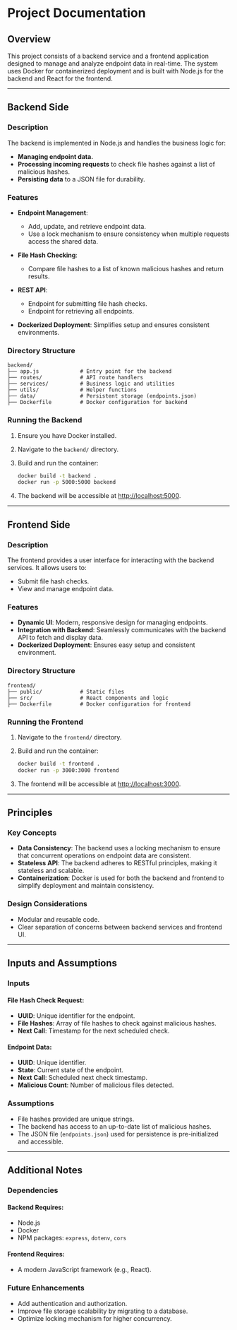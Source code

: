 # Project Documentation

## Overview

This project consists of a backend service and a frontend application designed to manage and analyze endpoint data in real-time. The system uses Docker for containerized deployment and is built with Node.js for the backend and React for the frontend.

---

## Backend Side

### Description

The backend is implemented in Node.js and handles the business logic for:

- **Managing endpoint data.**
- **Processing incoming requests** to check file hashes against a list of malicious hashes.
- **Persisting data** to a JSON file for durability.

### Features

- **Endpoint Management**:
  - Add, update, and retrieve endpoint data.
  - Use a lock mechanism to ensure consistency when multiple requests access the shared data.

- **File Hash Checking**:
  - Compare file hashes to a list of known malicious hashes and return results.

- **REST API**:
  - Endpoint for submitting file hash checks.
  - Endpoint for retrieving all endpoints.

- **Dockerized Deployment**: Simplifies setup and ensures consistent environments.

### Directory Structure

```plaintext
backend/
├── app.js             # Entry point for the backend
├── routes/            # API route handlers
├── services/          # Business logic and utilities
├── utils/             # Helper functions
├── data/              # Persistent storage (endpoints.json)
├── Dockerfile         # Docker configuration for backend
```

### Running the Backend

1. Ensure you have Docker installed.
2. Navigate to the `backend/` directory.
3. Build and run the container:

   ```bash
   docker build -t backend .
   docker run -p 5000:5000 backend
   ```

4. The backend will be accessible at [http://localhost:5000](http://localhost:5000).

---

## Frontend Side

### Description

The frontend provides a user interface for interacting with the backend services. It allows users to:

- Submit file hash checks.
- View and manage endpoint data.

### Features

- **Dynamic UI**: Modern, responsive design for managing endpoints.
- **Integration with Backend**: Seamlessly communicates with the backend API to fetch and display data.
- **Dockerized Deployment**: Ensures easy setup and consistent environment.

### Directory Structure

```plaintext
frontend/
├── public/            # Static files
├── src/               # React components and logic
├── Dockerfile         # Docker configuration for frontend
```

### Running the Frontend

1. Navigate to the `frontend/` directory.
2. Build and run the container:

   ```bash
   docker build -t frontend .
   docker run -p 3000:3000 frontend
   ```

3. The frontend will be accessible at [http://localhost:3000](http://localhost:3000).

---

## Principles

### Key Concepts

- **Data Consistency**: The backend uses a locking mechanism to ensure that concurrent operations on endpoint data are consistent.
- **Stateless API**: The backend adheres to RESTful principles, making it stateless and scalable.
- **Containerization**: Docker is used for both the backend and frontend to simplify deployment and maintain consistency.

### Design Considerations

- Modular and reusable code.
- Clear separation of concerns between backend services and frontend UI.

---

## Inputs and Assumptions

### Inputs

#### File Hash Check Request:
- **UUID**: Unique identifier for the endpoint.
- **File Hashes**: Array of file hashes to check against malicious hashes.
- **Next Call**: Timestamp for the next scheduled check.

#### Endpoint Data:
- **UUID**: Unique identifier.
- **State**: Current state of the endpoint.
- **Next Call**: Scheduled next check timestamp.
- **Malicious Count**: Number of malicious files detected.

### Assumptions

- File hashes provided are unique strings.
- The backend has access to an up-to-date list of malicious hashes.
- The JSON file (`endpoints.json`) used for persistence is pre-initialized and accessible.

---

## Additional Notes

### Dependencies

#### Backend Requires:
- Node.js
- Docker
- NPM packages: `express`, `dotenv`, `cors`

#### Frontend Requires:
- A modern JavaScript framework (e.g., React).

### Future Enhancements

- Add authentication and authorization.
- Improve file storage scalability by migrating to a database.
- Optimize locking mechanism for higher concurrency.
